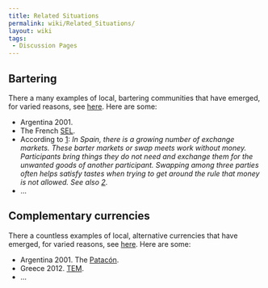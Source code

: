 ```yaml
---
title: Related Situations
permalink: wiki/Related_Situations/
layout: wiki
tags:
 - Discussion Pages
---
```


Bartering
---------

There a many examples of local, bartering communities that have emerged,
for varied reasons, see
[here](http://en.wikipedia.org/wiki/Local_Exchange_Trading_System). Here
are some:

-   Argentina 2001.
-   The French
    [SEL](http://fr.wikipedia.org/wiki/Syst%C3%A8me_d%27%C3%A9change_local).
-   According to [1](http://en.wikipedia.org/wiki/Barter): *In Spain,
    there is a growing number of exchange markets. These barter markets
    or swap meets work without money. Participants bring things they do
    not need and exchange them for the unwanted goods of
    another participant. Swapping among three parties often helps
    satisfy tastes when trying to get around the rule that money is
    not allowed. See also
    [2](http://faircompanies.com/videos/view/barcelonas-barter-markets-an-antidote-to-overconsumption/)*.
-   ...

Complementary currencies
------------------------

There a countless examples of local, alternative currencies that have
emerged, for varied reasons, see
[here](http://en.wikipedia.org/wiki/Complementary_currency). Here are
some:

-   Argentina 2001. The [Patacón](http://en.wikipedia.org/wiki/Patacon).
-   Greece 2012. [TEM](http://www.bbc.co.uk/news/business-17686384).
-   ...

